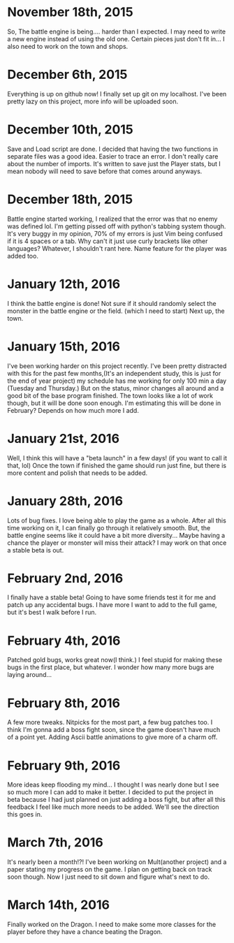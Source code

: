 # November 18th, 2015
So, The battle engine is being.... harder than I expected.
I may need to write a new engine instead of using the old one.
Certain pieces just don't fit in... I also need to work on the town and shops.

# December 6th, 2015
Everything is up on github now! I finally set up git on my localhost. 
I've been pretty lazy on this project, more info will be uploaded soon.

# December 10th, 2015
Save and Load script are done. I decided that having the two
functions in separate files was a good idea. Easier to trace an error.
I don't really care about the number of imports. It's written to save
just the Player stats, but I mean nobody will need to save before that
comes around anyways.

# December 18th, 2015
Battle engine started working, I realized that the error was that no
enemy was defined lol. I'm getting pissed off with python's
tabbing system though. It's very buggy in my opinion, 70% of my
errors is just Vim being confused if it is 4 spaces or a tab. Why
can't it just use curly brackets like other languages? Whatever,
I shouldn't rant here. Name feature for the player was added too.

# January 12th, 2016
I think the battle engine is done! Not sure if it should randomly
select the monster in the battle engine or the field. (which I need to
start) Next up, the town.

# January 15th, 2016
I've been working harder on this project recently. I've been
pretty distracted with this for the past few months,(It's an
independent study, this is just for the end of year project)
my schedule has me working for only 100 min a day (Tuesday and Thursday.)
But on the status, minor changes all around and a good bit of the base
program finished. The town looks like a lot of work though, but it
will be done soon enough. I'm estimating this will be done in
February? Depends on how much more I add.

# January 21st, 2016
Well, I think this will have a "beta launch" in a few days! (if you
want to call it that, lol) Once the town if finished the game should
run just fine, but there is more content and polish that needs to be
added.

# January 28th, 2016
Lots of bug fixes. I love being able to play the game as a whole.
After all this time working on it, I can finally go through it
relatively smooth. But, the battle engine seems like it could have
a bit more diversity... Maybe having a chance the player or monster
will miss their attack? I may work on that once a stable beta is out.

# February 2nd, 2016
I finally have a stable beta! Going to have some friends test it for
me and patch up any accidental bugs. I have more I want to add to the
full game, but it's best I walk before I run.

# February 4th, 2016
Patched gold bugs, works great now(I think.) I feel stupid for
making these bugs in the first place, but whatever. I wonder how many
more bugs are laying around...

# February 8th, 2016
A few more tweaks. Nitpicks for the most part, a few bug patches too.
I think I'm gonna add a boss fight soon, since the game doesn't have
much of a point yet. Adding Ascii battle animations to give more of
a charm off.

# February 9th, 2016
More ideas keep flooding my mind... I thought I was nearly done but
I see so much more I can add to make it better. I decided to put the
project in beta because I had just planned on just adding a boss fight, but
after all this feedback I feel like much more needs to be added. We'll
see the direction this goes in.

# March 7th, 2016
It's nearly been a month!?! I've been working on Mult(another project)
and a paper stating my progress on the game. I plan on getting back on
track soon though. Now I just need to sit down and figure what's next
to do.

# March 14th, 2016
Finally worked on the Dragon. I need to make some more classes for the
player before they have a chance beating the Dragon. 

